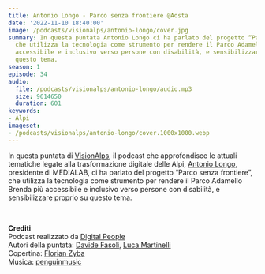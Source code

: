 ```yaml
---
title: Antonio Longo - Parco senza frontiere @Aosta
date: '2022-11-10 18:40:00'
image: /podcasts/visionalps/antonio-longo/cover.jpg
summary: In questa puntata Antonio Longo ci ha parlato del progetto “Parco senza frontiere”,
  che utilizza la tecnologia come strumento per rendere il Parco Adamello Brenda più
  accessibile e inclusivo verso persone con disabilità, e sensibilizzare proprio su
  questo tema.
season: 1
episode: 34
audio:
  file: /podcasts/visionalps/antonio-longo/audio.mp3
  size: 9614650
  duration: 601
keywords:
- Alpi
imageset:
- /podcasts/visionalps/antonio-longo/cover.1000x1000.webp
---
```


In questa puntata di [VisionAlps](https://www.visionalps.com/), il podcast che approfondisce le attuali tematiche legate alla trasformazione digitale delle Alpi, [Antonio Longo](https://www.linkedin.com/in/antonio-longo-510503b/), presidente di MEDIALAB, ci ha parlato del progetto “Parco senza frontiere”, che utilizza la tecnologia come strumento per rendere il Parco Adamello Brenda più accessibile e inclusivo verso persone con disabilità, e sensibilizzare proprio su questo tema.

<br>

**Crediti**<br>
Podcast realizzato da [Digital People](https://w3id.org/digitalpeople)<br>
Autori della puntata: [Davide Fasoli](https://www.linkedin.com/in/davide-fasoli-2b3246179/), [Luca Martinelli](https://www.linkedin.com/in/luca-martinelli/)<br>
Copertina: [Florian Zyba](https://www.linkedin.com/in/florian-zyba/)<br>
Musica: [penguinmusic](https://pixabay.com/users/penguinmusic-24940186/)